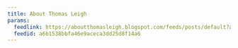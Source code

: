 ```yaml
---
title: About Thomas Leigh
params:
  feedlink: https://aboutthomasleigh.blogspot.com/feeds/posts/default?alt=rss
  feedid: a6b1538bbfa46e9aceca3dd25d8f14a6
---
```

